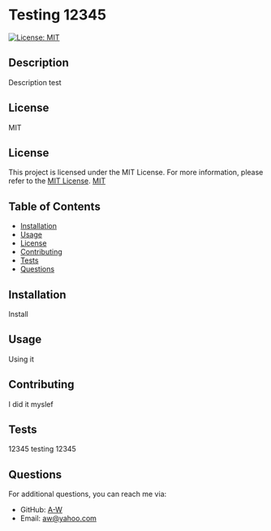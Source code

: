 # Testing 12345

 [![License: MIT](https://img.shields.io/badge/License-MIT-yellow.svg)](https://opensource.org/licenses/MIT)

## Description
Description test

## License
MIT
## License

This project is licensed under the MIT License. For more information, please refer to the [MIT License](https://opensource.org/licenses/MIT).
[MIT](https://opensource.org/licenses/MIT)



## Table of Contents
- [Installation](#installation)
- [Usage](#usage)
- [License](#license)
- [Contributing](#contributing)
- [Tests](#tests)
- [Questions](#questions)

## Installation
Install 

## Usage
Using it


## Contributing
I did it myslef

## Tests
12345 testing 12345

## Questions
For additional questions, you can reach me via:
- GitHub: [A-W](https://github.com/A-W)
- Email: aw@yahoo.com

